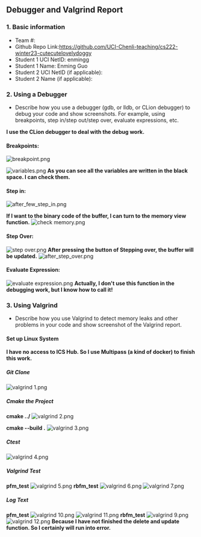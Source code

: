 ## Debugger and Valgrind Report

### 1. Basic information
 - Team #:
 - Github Repo Link:https://github.com/UCI-Chenli-teaching/cs222-winter23-cutecutelovelydoggy
 - Student 1 UCI NetID: enmingg
 - Student 1 Name: Enming Guo
 - Student 2 UCI NetID (if applicable):
 - Student 2 Name (if applicable):


### 2. Using a Debugger
- Describe how you use a debugger (gdb, or lldb, or CLion debugger) to debug your code and show screenshots. 
For example, using breakpoints, step in/step out/step over, evaluate expressions, etc. 

**I use the CLion debugger to deal with the debug work.**

#### Breakpoints:

![breakpoint.png](..%2Fimages%2Fbreakpoint.png)

![variables.png](..%2Fimages%2Fvariables.png)
**As you can see all the variables are written in the black space. I can check them.**

#### Step in:

![after_few_step_in.png](..%2Fimages%2Fafter_few_step_in.png)

**If I want to the binary code of the buffer, I can turn to the memory view function.**
![check memory.png](..%2Fimages%2Fcheck%20memory.png)

#### Step Over:

![step over.png](..%2Fimages%2Fstep%20over.png)
**After pressing the button of Stepping over, the buffer will be updated.**
![after_step_over.png](..%2Fimages%2Fafter_step_over.png)

#### Evaluate Expression:

![evaluate expression.png](..%2Fimages%2Fevaluate%20expression.png)
**Actually, I don't use this function in the debugging work, but I know how to call it!**

### 3. Using Valgrind
- Describe how you use Valgrind to detect memory leaks and other problems in your code and show screenshot of the Valgrind report.

#### Set up Linux System

**I have no access to ICS Hub. So I use Multipass (a kind of docker) to finish this work.**

##### Git Clone
![valgrind 1.png](..%2Fimages%2Fvalgrind%201.png)

##### Cmake the Project
**cmake ../**
![valgrind 2.png](..%2Fimages%2Fvalgrind%202.png)

**cmake --build .**
![valgrind 3.png](..%2Fimages%2Fvalgrind%203.png)

##### Ctest
![valgrind 4.png](..%2Fimages%2Fvalgrind%204.png)

##### Valgrind Test
**pfm_test**
![valgrind 5.png](..%2Fimages%2Fvalgrind%205.png)
**rbfm_test**
![valgrind 6.png](..%2Fimages%2Fvalgrind%206.png)
![valgrind 7.png](..%2Fimages%2Fvalgrind%207.png)

##### Log Text
**pfm_test**
![valgrind 10.png](..%2Fimages%2Fvalgrind%2010.png)
![valgrind 11.png](..%2Fimages%2Fvalgrind%2011.png)
**rbfm_test**
![valgrind 9.png](..%2Fimages%2Fvalgrind%209.png)
![valgrind 12.png](..%2Fimages%2Fvalgrind%2012.png)
**Because I have not finished the delete and update function. So I certainly will run into error.**